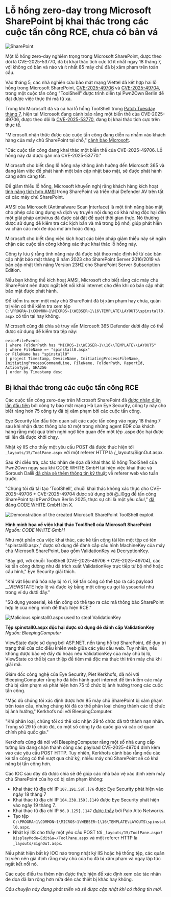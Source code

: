 # Lỗ hổng zero-day trong Microsoft SharePoint bị khai thác trong các cuộc tấn công RCE, chưa có bản vá

![SharePoint](https://www.bleepstatic.com/content/hl-images/2025/07/20/sharepoint-small-red-flare.jpg)

Một lỗ hổng zero-day nghiêm trọng trong Microsoft SharePoint, được theo dõi là CVE-2025-53770, đã bị khai thác tích cực từ ít nhất ngày 18 tháng 7, với không có bản vá nào và ít nhất 85 máy chủ đã bị xâm phạm trên toàn cầu.

Vào tháng 5, các nhà nghiên cứu bảo mật mạng Viettel đã kết hợp hai lỗ hổng trong Microsoft SharePoint, [CVE-2025-49706](https://msrc.microsoft.com/update-guide/vulnerability/CVE-2025-49706) và [CVE-2025-49704](https://msrc.microsoft.com/update-guide/vulnerability/CVE-2025-49704), trong một cuộc tấn công "ToolShell" được trình diễn tại Pwn2Own Berlin để đạt được việc thực thi mã từ xa.

Trong khi Microsoft đã vá cả hai lỗ hổng ToolShell trong [Patch Tuesday tháng 7](https://www.bleepingcomputer.com/news/microsoft/microsoft-july-2025-patch-tuesday-fixes-one-zero-day-137-flaws/), hiện tại Microsoft đang cảnh báo rằng một biến thể của CVE-2025-49706, được theo dõi là [CVE-2025-53770](http://msrc.microsoft.com/update-guide/vulnerability/CVE-2025-53770), đang bị khai thác tích cực trên thực tế.

"Microsoft nhận thức được các cuộc tấn công đang diễn ra nhắm vào khách hàng của máy chủ SharePoint tại chỗ," [cảnh báo Microsoft](https://msrc.microsoft.com/blog/2025/07/customer-guidance-for-sharepoint-vulnerability-cve-2025-53770/).

"Các cuộc tấn công đang khai thác một biến thể của CVE-2025-49706. Lỗ hổng này đã được gán mã CVE-2025-53770."

Microsoft cho biết rằng lỗ hổng này không ảnh hưởng đến Microsoft 365 và đang làm việc để phát hành một bản cập nhật bảo mật, sẽ được phát hành càng sớm càng tốt.

Để giảm thiểu lỗ hổng, Microsoft khuyến nghị rằng khách hàng kích hoạt [tính năng tích hợp AMSI](https://learn.microsoft.com/en-us/sharepoint/security-for-sharepoint-server/configure-amsi-integration) trong SharePoint và triển khai Defender AV trên tất cả các máy chủ SharePoint.

AMSI của Microsoft (Antimalware Scan Interface) là một tính năng bảo mật cho phép các ứng dụng và dịch vụ truyền nội dung có khả năng độc hại đến một giải pháp antivirus đã được cài đặt để quét thời gian thực. Nó thường được sử dụng để kiểm tra các kịch bản và mã trong bộ nhớ, giúp phát hiện và chặn các mối đe dọa mờ ám hoặc động.

Microsoft cho biết rằng việc kích hoạt các biện pháp giảm thiểu này sẽ ngăn chặn các cuộc tấn công không xác thực khai thác lỗ hổng này.

Công ty lưu ý rằng tính năng này đã được bật theo mặc định kể từ các bản cập nhật bảo mật tháng 9 năm 2023 cho SharePoint Server 2016/2019 và bản cập nhật tính năng Version 23H2 cho SharePoint Server Subscription Edition.

Nếu bạn không thể kích hoạt AMSI, Microsoft cho biết rằng các máy chủ SharePoint nên được ngắt kết nối khỏi internet cho đến khi có bản cập nhật bảo mật được phát hành.

Để kiểm tra xem một máy chủ SharePoint đã bị xâm phạm hay chưa, quản trị viên có thể kiểm tra xem tệp `C:\PROGRA~1\COMMON~1\MICROS~1\WEBSER~1\16\TEMPLATE\LAYOUTS\spinstall0.aspx` có tồn tại hay không.

Microsoft cũng đã chia sẻ truy vấn Microsoft 365 Defender dưới đây có thể được sử dụng để kiểm tra tệp này:

```
eviceFileEvents
| where FolderPath has "MICROS~1\\WEBSER~1\\16\\TEMPLATE\\LAYOUTS"
| where FileName =~ "spinstall0.aspx"
or FileName has "spinstall0"
| project Timestamp, DeviceName, InitiatingProcessFileName, InitiatingProcessCommandLine, FileName, FolderPath, ReportId, ActionType, SHA256
| order by Timestamp desc
```

## Bị khai thác trong các cuộc tấn công RCE

Các cuộc tấn công zero-day trên Microsoft SharePoint đã [được nhận diện lần đầu tiên](https://research.eye.security/sharepoint-under-siege/) bởi công ty bảo mật mạng Hà Lan Eye Security, công ty này cho biết rằng hơn 75 công ty đã bị xâm phạm bởi các cuộc tấn công.

Eye Security lần đầu tiên quan sát các cuộc tấn công vào ngày 18 tháng 7 sau khi nhận được thông báo từ một trong những agent EDR của khách hàng rằng một quá trình nghi ngờ liên quan đến một tệp .aspx độc hại được tải lên đã được khởi chạy.

Nhật ký IIS cho thấy một yêu cầu POST đã được thực hiện tới `_layouts/15/ToolPane.aspx` với một referer HTTP là /\_layouts/SignOut.aspx.

Sau khi điều tra, các tác nhân đe dọa đã khai thác lỗ hổng ToolShell của Pwn2Own ngay sau khi CODE WHITE GmbH tái hiện việc khai thác và Soroush Dalili [đã chia sẻ thêm thông tin kỹ thuật](https://x.com/irsdl/status/1946166765316161634) về referer web vào tuần trước.

"Chúng tôi đã tái tạo 'ToolShell', chuỗi khai thác không xác thực cho CVE-2025-49706 + CVE-2025-49704 được sử dụng bởi @\_l0gg để tấn công SharePoint tại #Pwn2Own Berlin 2025, thực sự chỉ là một yêu cầu!," [đã đăng CODE WHITE GmbH lên X](https://x.com/codewhitesec/status/1944743478350557232). 

![Demonstration of the created Microsoft SharePoint ToolShell exploit](https://www.bleepstatic.com/images/news/security/vulnerabilities/t/toolshell/toolshell-exploit.jpg)

**Hình minh họa về việc khai thác ToolShell của Microsoft SharePoint**  
_Nguồn: CODE WHITE GmbH_

Như một phần của việc khai thác, các kẻ tấn công tải lên một tệp có tên "spinstall0.aspx," được sử dụng để đánh cắp cấu hình MachineKey của máy chủ Microsoft SharePoint, bao gồm ValidationKey và DecryptionKey.

"Bây giờ, với chuỗi ToolShell (CVE-2025-49706 + CVE-2025-49704), các kẻ tấn công dường như đã trích xuất ValidationKey trực tiếp từ bộ nhớ hoặc cấu hình," Eye Security giải thích.

"Khi vật liệu mã hóa này bị rò rỉ, kẻ tấn công có thể tạo ra các payload __VIEWSTATE hợp lệ và được ký bằng một công cụ gọi là ysoserial như trong ví dụ dưới đây."

"Sử dụng ysoserial, kẻ tấn công có thể tạo ra các mã thông báo SharePoint hợp lệ của riêng mình để thực hiện RCE."

![Malicious spinstall0.aspx used to steal ValidationKey](https://www.bleepstatic.com/images/news/security/vulnerabilities/t/toolshell/spinstall-script.jpg)

**Tệp spinstall0.aspx độc hại được sử dụng để đánh cắp ValidationKey**  
_Nguồn: BleepingComputer_

ViewState được sử dụng bởi ASP.NET, nền tảng hỗ trợ SharePoint, để duy trì trạng thái của các điều khiển web giữa các yêu cầu web. Tuy nhiên, nếu không được bảo vệ đầy đủ hoặc nếu ValidationKey của máy chủ bị lộ, ViewState có thể bị can thiệp để tiêm mã độc mà thực thi trên máy chủ khi giải mã.

Giám đốc công nghệ của Eye Security, Piet Kerkhofs, đã nói với BleepingComputer rằng họ đã tiến hành quét internet để tìm kiếm các máy chủ bị xâm phạm và phát hiện hơn 75 tổ chức bị ảnh hưởng trong các cuộc tấn công.

"Mặc dù chúng tôi xác định được hơn 85 máy chủ SharePoint bị xâm phạm trên toàn cầu, nhưng chúng tôi đã có thể phân loại chúng thành các tổ chức bị ảnh hưởng," Kerkhofs nói với BleepingComputer.

"Khi phân loại, chúng tôi có thể xác nhận 29 tổ chức đã trở thành nạn nhân. Trong số 29 tổ chức đó, có một số công ty đa quốc gia và các cơ quan chính phủ quốc gia."

Kerkhofs cũng đã nói với BleepingComputer rằng một số nhà cung cấp tường lửa đang chặn thành công các payload CVE-2025-49704 đính kèm vào các yêu cầu POST HTTP. Tuy nhiên, Kerkhofs cảnh báo rằng nếu các kẻ tấn công có thể vượt qua chữ ký, nhiều máy chủ SharePoint sẽ có khả năng bị tấn công hơn.

Các IOC sau đây đã được chia sẻ để giúp các nhà bảo vệ xác định xem máy chủ SharePoint của họ có bị xâm phạm không:

* Khai thác từ địa chỉ IP `107.191.58[.]76` được Eye Security phát hiện vào ngày 18 tháng 7
* Khai thác từ địa chỉ IP `104.238.159[.]149` được Eye Security phát hiện vào ngày 19 tháng 7.
* Khai thác từ địa chỉ IP `96.9.125[.]147` [được thấy](http://github.com/PaloAltoNetworks/Unit42-timely-threat-intel/blob/main/2025-07-19-Microsoft-SharePoint-vulnerabilities-CVE-2025-49704-and-49706.txt) bởi Palo Alto Networks.
* Tạo tệp `C:\PROGRA~1\COMMON~1\MICROS~1\WEBSER~1\16\TEMPLATE\LAYOUTS\spinstall0.aspx`.
* Nhật ký IIS cho thấy một yêu cầu POST tới `_layouts/15/ToolPane.aspx?DisplayMode=Edit&a=/ToolPane.aspx` và một referer HTTP là `_layouts/SignOut.aspx`.

Nếu phát hiện bất kỳ IOC nào trong nhật ký IIS hoặc hệ thống tệp, các quản trị viên nên giả định rằng máy chủ của họ đã bị xâm phạm và ngay lập tức ngắt kết nối nó.

Các cuộc điều tra thêm nên được thực hiện để xác định xem các tác nhân đe dọa đã lan rộng hơn nữa đến các thiết bị khác hay không.

_Câu chuyện này đang phát triển và sẽ được cập nhật khi có thông tin mới._